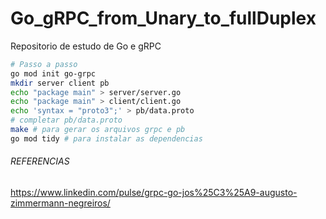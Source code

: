 # Go_gRPC_from_Unary_to_fullDuplex
Repositorio de estudo de Go e gRPC

```sh
# Passo a passo
go mod init go-grpc
mkdir server client pb
echo "package main" > server/server.go
echo "package main" > client/client.go
echo 'syntax = "proto3";' > pb/data.proto
# completar pb/data.proto
make # para gerar os arquivos grpc e pb
go mod tidy # para instalar as dependencias
```

###### REFERENCIAS
https://www.linkedin.com/pulse/grpc-go-jos%25C3%25A9-augusto-zimmermann-negreiros/